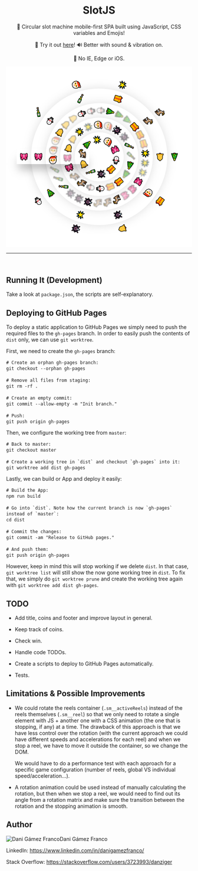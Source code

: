 <h1 align="center">SlotJS</h1>

<p align="center">
    🎰 Circular slot machine mobile-first SPA built using JavaScript, CSS variables and Emojis!
</p><p align="center">
    🚀 Try it out <a href="https://danziger.github.io/slotjs">here</a>! 🔊 Better with sound & vibration on.
</p><p align="center">
    💩 No IE, Edge or iOS.
</p>

<p align="center">
    <a href="https://danziger.github.io/slotjs" target="_blank">
        <img src="./screenshots/slotjs.png" width="512" />
    </a>
</p>

<hr /><br />


Running It (Development)
------------------------

Take a look at `package.json`, the scripts are self-explanatory.


Deploying to GitHub Pages
-------------------------

To deploy a static application to GitHub Pages we simply need to push the required files to the `gh-pages` branch. In order to easily push the contents of `dist` only, we can use `git worktree`.

First, we need to create the `gh-pages` branch:

    # Create an orphan gh-pages branch:
    git checkout --orphan gh-pages

    # Remove all files from staging:
    git rm -rf .

    # Create an empty commit:
    git commit --allow-empty -m "Init branch."

    # Push:
    git push origin gh-pages


Then, we configure the working tree from `master`:

    # Back to master:
    git checkout master

    # Create a working tree in `dist` and checkout `gh-pages` into it:
    git worktree add dist gh-pages


Lastly, we can build or App and deploy it easily:

    # Build the App:
    npm run build

    # Go into `dist`. Note how the current branch is now `gh-pages` instead of `master`:
    cd dist

    # Commit the changes:
    git commit -am "Release to GitHub pages."

    # And push them:
    git push origin gh-pages


However, keep in mind this will stop working if we delete `dist`. In that case, `git worktree list` will still show the now gone working tree in `dist`. To fix that, we simply do `git worktree prune` and create the working tree again with `git worktree add dist gh-pages`.


TODO
----

- Add title, coins and footer and improve layout in general.

- Keep track of coins.

- Check win.

- Handle code TODOs.

- Create a scripts to deploy to GitHub Pages automatically.

- Tests.


Limitations & Possible Improvements
-----------------------------------

- We could rotate the reels container (`.sm__activeReels`) instead of the reels themselves (`.sm__reel`) so that we only need to rotate a single element with JS + another one with a CSS animation (the one that is stopping, if any) at a time. The drawback of this approach is that we have less control over the rotation (with the current approach we could have different speeds and accelerations for each reel) and when we stop a reel, we have to move it outside the container, so we change the DOM.

  We would have to do a performance test with each approach for a specific game configuration (number of reels, global VS individual speed/acceleration...).

- A rotation animation could be used instead of manually calculating the rotation, but then when we stop a reel, we would need to find out its angle from a rotation matrix and make sure the transition between the rotation and the stopping animation is smooth.


Author
------

<img
    src="https://s.gravatar.com/avatar/ff1de7f1a325c8005379a310949f7f23?s=128"
    alt="Dani Gámez Franco"
    align="left"
/>

Dani Gámez Franco

LinkedIn: https://www.linkedin.com/in/danigamezfranco/

Stack Overflow: https://stackoverflow.com/users/3723993/danziger
